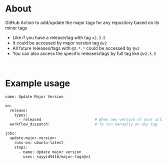 # About
GitHub Action to add/update the major tags for any repository based on its minor tags
  - Like if you have a release/tag with tag `v2.3.5`
  - It could be accessed by major version tag `@v2`
  - All future releases/tags with `@2.*.*`  could be accessed by `@v2`
  - You can also access the specific releases/tags by full tag like `@v2.3.5`


<br>


# Example usage
```bash
name: Update Major Version

on:
  release:
    types:
      - released                        # When new version of your action is released
  workflow_dispatch:                    # To run manually on any tag

jobs:
  update-major-version:
    runs-on: ubuntu-latest
    steps:
      - name: Update major version
        uses: sayyid5416/major-tags@v1
```